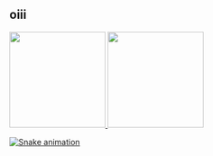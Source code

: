 ## oiii
 <div>
  <a href="https://github.com/mariddsouza">
  <img height="170em" src="https://github-readme-stats.vercel.app/api?username=mariddsouza&show_icons=true&theme=dracula&include_all_commits=true&count_private=true"/>
  <img height="170em" src="https://github-readme-stats.vercel.app/api/top-langs/?username=mariddsouza&layout=compact&langs_count=16&theme=dracula"/>
<div>

  
  ![Snake animation](https://github.com/mariddsouza/mariddsouza/blob/output/github-contribution-grid-snake.svg)
 
</div>
